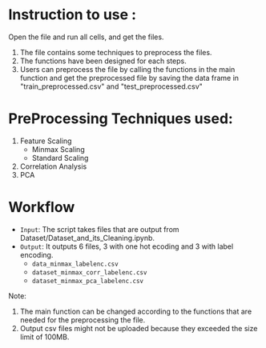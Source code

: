 # Instruction to use :

Open the file and run all cells, and get the files.
1) The file contains some techniques to preprocess the files.
2) The functions have been designed for each steps.
3) Users can preprocess the file by calling the functions in the main function and get the preprocessed file by saving the data frame in "train_preprocessed.csv" and "test_preprocessed.csv"

# PreProcessing Techniques used:

1) Feature Scaling
   * Minmax Scaling
   * Standard Scaling
3) Correlation Analysis
4) PCA


# Workflow

* `Input`: The script takes files that are output from Dataset/Dataset_and_its_Cleaning.ipynb.
* `Output`: It outputs 6 files, 3 with one hot ecoding and 3 with label encoding.
    * `data_minmax_labelenc.csv`
    * `dataset_minmax_corr_labelenc.csv`
    * `dataset_minmax_pca_labelenc.csv`

Note: 
1) The main function can be changed according to the functions that are needed for the preprocessing the file. 
2) Output csv files might not be uploaded because they exceeded the size limit of 100MB.
